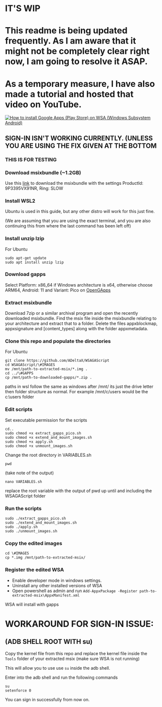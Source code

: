 # IT'S **WIP**

# This readme is being updated frequently. As I am aware that it might not be completely clear right now, I am going to resolve it ASAP.

# As a temporary measure, I have also made a tutorial and hosted that video on YouTube.

<p align="center">

[![How to install Google Apps (Play Store) on WSA (Windows Subsystem Android)](http://img.youtube.com/vi/rIt00xDp0tM/0.jpg)](http://www.youtube.com/watch?v=rIt00xDp0tM 'How to install Google Apps (Play Store) on WSA (Windows Subsystem Android)')

</p>

## SIGN-IN ISN'T WORKING CURRENTLY. (UNLESS YOU ARE USING THE FIX GIVEN AT THE BOTTOM

### THIS IS FOR TESTING

### Download msixbundle (~1.2GB)

Use this [link](https://store.rg-adguard.net/) to download the msixbundle with the settings ProductId: 9P3395VX91NR, Ring: SLOW

### Install WSL2

Ubuntu is used in this guide, but any other distro will work for this just fine.

(We are assuming that you are using the exact terminal, and you are also continuing this from where the last command has been left off)

### Install unzip lzip

For Ubuntu

```
sudo apt-get update
sudo apt install unzip lzip
```

### Download gapps

Select Platform: x86_64 if Windows architecture is x64, otherwise choose ARM64, Android: 11 and Variant: Pico on [OpenGApps](https://opengapps.org/)

### Extract msixbundle

Download 7zip or a similar archival program and open the recently downloaded msixbundle. Find the msix file inside the msixbundle relating to your architecture and extract that to a folder.
Delete the files appxblockmap, appxsignature and \[content_types\] along with the folder appxmetadata.

### Clone this repo and populate the directories

For Ubuntu

```
git clone https://github.com/ADeltaX/WSAGAScript
cd WSAGAScript/\#IMAGES
mv /mnt/path-to-extracted-msix/*.img .
cd ../\#GAPPS
cp /mnt/path-to-downloaded-gapps/*.zip .
```

paths in wsl follow the same as windows after /mnt/ its just the drive letter then folder structure as normal. For example /mnt/c/users would be the c:\users folder

### Edit scripts

Set executable permission for the scripts

```
cd..
sudo chmod +x extract_gapps_pico.sh
sudo chmod +x extend_and_mount_images.sh
sudo chmod +x apply.sh
sudo chmod +x unmount_images.sh
```

Change the root directory in VARIABLES.sh

```
pwd
```

(take note of the output)

```
nano VARIABLES.sh
```

replace the root variable with the output of pwd up until and including the WSAGAScript folder

### Run the scripts

```
sudo ./extract_gapps_pico.sh
sudo ./extend_and_mount_images.sh
sudo ./apply.sh
sudo ./unmount_images.sh
```

### Copy the edited images

```
cd \#IMAGES
cp *.img /mnt/path-to-extracted-msix/
```

### Register the edited WSA

- Enable developer mode in windows settings.
- Uninstall any other installed versions of WSA
- Open powershell as admin and run `Add-AppxPackage -Register path-to-extracted-msix\AppxManifest.xml`

WSA will install with gapps

# WORKAROUND FOR SIGN-IN ISSUE:

## (ADB SHELL ROOT WITH su)

Copy the kernel file from this repo and replace the kernel file inside the `Tools` folder of your extracted msix (make sure WSA is not running)

This will allow you to use use `su` inside the adb shell.

Enter into the adb shell and run the following commands

```
su
setenforce 0
```

You can sign in successfully from now on.
